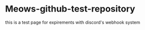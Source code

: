 # Meows-github-test-repository

this is a test page for expirements with discord's webhook system




